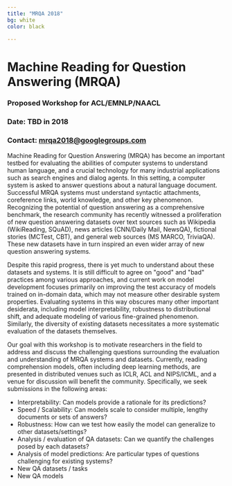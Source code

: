 ```yaml
---
title: "MRQA 2018"
bg: white
color: black

---
```

# Machine Reading for Question Answering (MRQA)
### Proposed Workshop for ACL/EMNLP/NAACL
### Date: TBD in 2018
### Contact: <mrqa2018@googlegroups.com>

Machine Reading for Question Answering (MRQA) has become an important testbed 
for evaluating the abilities of computer systems to understand human language,
and a crucial technology for many industrial applications such as search engines and dialog agents.
In this setting, a computer system is asked to answer questions about a natural language document.
Successful MRQA systems must understand syntactic attachments, coreference links, world knowledge, and other key phenomenon. 
Recognizing the potential of question answering as a comprehensive benchmark, 
the research community has recently witnessed a proliferation of new question answering datasets over 
text sources such as Wikipedia (WikiReading, SQuAD), news articles (CNN/Daily Mail, NewsQA), 
fictional stories (MCTest, CBT), and general web sources (MS MARCO, TriviaQA). 
These new datasets have in turn inspired an even wider array of new question answering systems.

Despite this rapid progress, 
there is yet much to understand about these datasets and systems. 
It is still difficult to agree on "good" and "bad" practices among various approaches, 
and current work on model development focuses primarily on improving the test accuracy of models trained on in-domain data, 
which may not measure other desirable system properties. 
Evaluating systems in this way obscures many other important desiderata, 
including model interpretability, robustness to distributional shift, and adequate modeling of various fine-grained phenomenon. 
Similarly, the diversity of existing datasets necessitates a more systematic evaluation of the datasets themselves.

Our goal with this workshop is to motivate researchers in the field to address and discuss 
the challenging questions surrounding the evaluation and understanding of MRQA systems and datasets. 
Currently, reading comprehension models, often including deep learning methods, 
are presented in distributed venues such as ICLR, ACL and NIPS/ICML, 
and a venue for discussion will benefit the community. 
Specifically, we seek submissions in the following areas:
- Interpretability: Can models provide a rationale for its predictions?
- Speed / Scalability: Can models scale to consider multiple, lengthy documents or sets of answers?
- Robustness: How can we test how easily the model can generalize to other datasets/settings?
- Analysis / evaluation of QA datasets: Can we quantify the challenges posed by each datasets?
- Analysis of model predictions: Are particular types of questions challenging for existing systems?
- New QA datasets / tasks
- New QA models

